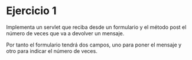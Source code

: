 # Ejercicio 1

Implementa un servlet que reciba desde un formulario y el método post el número de veces que va a devolver un mensaje.

Por tanto el formulario tendrá dos campos, uno para poner el mensaje y otro para indicar el número de veces.
